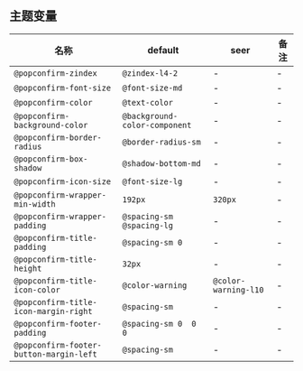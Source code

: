## 主题变量

| 名称 | default | seer | 备注 |
| --- | --- | --- | --- |
| `@popconfirm-zindex` | `@zindex-l4-2` | - | - |
| `@popconfirm-font-size` | `@font-size-md` | - | - |
| `@popconfirm-color` | `@text-color` | - | - |
| `@popconfirm-background-color` | `@background-color-component` | - | - |
| `@popconfirm-border-radius` | `@border-radius-sm` | - | - |
| `@popconfirm-box-shadow` | `@shadow-bottom-md` | - | - |
| `@popconfirm-icon-size` | `@font-size-lg` | - | - |
| `@popconfirm-wrapper-min-width` | `192px` | `320px` | - |
| `@popconfirm-wrapper-padding` | `@spacing-sm @spacing-lg` | - | - |
| `@popconfirm-title-padding` | `@spacing-sm 0` | - | - |
| `@popconfirm-title-height` | `32px` | - | - |
| `@popconfirm-title-icon-color` | `@color-warning` | `@color-warning-l10` | - |
| `@popconfirm-title-icon-margin-right` | `@spacing-sm` | - | - |
| `@popconfirm-footer-padding` | `@spacing-sm 0  0 0` | - | - |
| `@popconfirm-footer-button-margin-left` | `@spacing-sm` | - | - |
